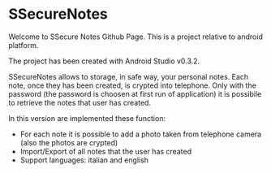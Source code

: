 SSecureNotes
============

Welcome to SSecure Notes Github Page. This is a project relative to android platform.

The project has been created with Android Studio v0.3.2.

SSecureNotes allows to storage, in safe way, your personal notes. Each note, once they has been created,
is crypted into telephone. Only with the password (the password is choosen at first run of application)
it is possibile to retrieve the notes that user has created. 

In this version are implemented these function: 

<ul>
  <li>For each note it is possible to add a photo taken from telephone camera (also the photos are crypted)</li>
  <li>Import/Export of all notes that the user has created </li>
  <li>Support languages: italian and english </li>
</ul>
